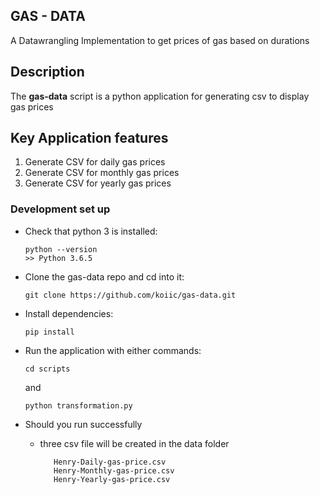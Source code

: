 ## GAS - DATA


A Datawrangling Implementation to get prices of gas based on durations

## Description

The **gas-data** script is a python application for generating csv to display gas prices

## Key Application features

1. Generate CSV for daily gas prices
2. Generate CSV for monthly gas prices
3. Generate CSV for yearly gas prices



### Development set up

-   Check that python 3 is installed:

    ```
    python --version
    >> Python 3.6.5
    ```

-   Clone the gas-data repo and cd into it:

    ```
    git clone https://github.com/koiic/gas-data.git
    ```

-   Install dependencies:

    ```
    pip install
    ```
   
-   Run the application with either commands:

    ```
    cd scripts 
    ```
    and
    ```
    python transformation.py
    ```

-   Should you run successfully

    -   three csv file will be created in the data folder

        ```
           Henry-Daily-gas-price.csv
           Henry-Monthly-gas-price.csv
           Henry-Yearly-gas-price.csv
        ```




